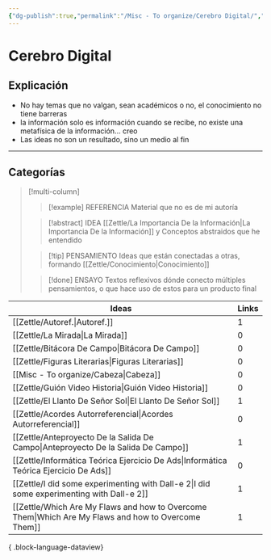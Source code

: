 ```yaml
---
{"dg-publish":true,"permalink":"/Misc - To organize/Cerebro Digital/","title":"Cerebro Digital","updated":"2023-12-30T18:06:07.977-05:00"}
---
```



# Cerebro Digital

## Explicación


- No hay temas que no valgan, sean académicos o no, el conocimiento no tiene barreras
- la información solo es información cuando se recibe, no existe una metafísica de la información… creo 
- Las ideas no son un resultado, sino un medio al fin


- - -
## Categorías

> [!multi-column]
> 
> > [!example] REFERENCIA
> > Material que no es de mi autoría
> 
> > [!abstract] IDEA
> > [[Zettle/La Importancia De la Información\|La Importancia De la Información]] y Conceptos abstraidos que he entendido
> 
> > [!tip] PENSAMIENTO
> > Ideas que están conectadas a otras, formando [[Zettle/Conocimiento\|Conocimiento]]
> 
> > [!done] ENSAYO
> > Textos reflexivos dónde conecto múltiples pensamientos, o que hace uso de estos para un producto final
> 

| Ideas                                                                                                  | Links |
| ------------------------------------------------------------------------------------------------------ | ----- |
| [[Zettle/Autoref.\|Autoref.]]                                                                       | 1     |
| [[Zettle/La Mirada\|La Mirada]]                                                                     | 0     |
| [[Zettle/Bitácora De Campo\|Bitácora De Campo]]                                                     | 0     |
| [[Zettle/Figuras Literarias\|Figuras Literarias]]                                                   | 0     |
| [[Misc - To organize/Cabeza\|Cabeza]]                                                               | 0     |
| [[Zettle/Guión Video Historia\|Guión Video Historia]]                                               | 0     |
| [[Zettle/El Llanto De Señor Sol\|El Llanto De Señor Sol]]                                           | 1     |
| [[Zettle/Acordes Autorreferencial\|Acordes Autorreferencial]]                                       | 0     |
| [[Zettle/Anteproyecto De la Salida De Campo\|Anteproyecto De la Salida De Campo]]                   | 1     |
| [[Zettle/Informática Teórica Ejercicio De Ads\|Informática Teórica Ejercicio De Ads]]               | 0     |
| [[Zettle/I did some experimenting with Dall-e 2\|I did some experimenting with Dall-e 2]]           | 1     |
| [[Zettle/Which Are My Flaws and how to Overcome Them\|Which Are My Flaws and how to Overcome Them]] | 1     |

{ .block-language-dataview}

